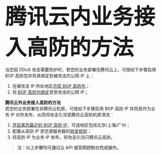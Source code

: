 <div style="font-size:70px"><strong>腾讯云内业务接入高防的方法</strong></div><br>
<span>当您因 DDoS 攻击需要防护时，若您的业务部署在腾讯云上，可按如下步骤启用 BGP 高防包并将其绑定到被攻击的公网 IP 上：</span>
<ol>
<li>在被攻击 IP 所处地区<a href="https://buy.qcloud.com/bgp_sp">开启 BGP 高防包</a>；</li>
<li>将<a href="https://console.qcloud.com/dayu/bgp"> BGP 高防包绑定</a>至受攻击的公网 IP；</li>
</ol>

<strong>腾讯云外业务接入高防的方法</strong><br>
<span>若您的业务部署在非腾讯云机房，可按如下步骤启用 BGP 高防 IP 并将其作为业务 IP 对外发布，从而将攻击引流至腾讯云高防机房清洗：</span>
<ol>
<li><a href="https://buy.qcloud.com/bgp_ip">开启离您最近的 BGP 高防 IP</a>，可选地区包括北京/上海/广州；</li>
<li>配置从高防 IP 至您源服务器的<a href="https://console.qcloud.com/dayu/bgpip/detail/bgpip-000000uo">转发规则</a>；</li>
<li>将高防 IP 为业务 IP 发布，将攻击引流只腾讯云高防。</li>
</ol>

><strong>注：以上步骤均可通过云 API 或官网控制台完成操作。</strong>
